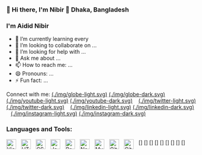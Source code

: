 ### 👋 Hi there, I'm Nibir 🌱 Dhaka, Bangladesh
### I'm Aidid Nibir
<!-- - 🔭 I’m currently working on  -->
- 🌱 I’m currently learning every
- 👯 I’m looking to collaborate on ...
- 🤔 I’m looking for help with ...
- 💬 Ask me about ...
- 📫 How to reach me: ...
- 😄 Pronouns: ...
- ⚡ Fun fact: ...

Connect with me:
[(./img/globe-light.svg)](https://codestackr.com#gh-light-mode-only)
[(./img/globe-dark.svg)](https://codestackr.com#gh-dark-mode-only)
&nbsp;&nbsp;
[(./img/youtube-light.svg)](https://youtube.com/codestackr#gh-light-mode-only)
[(./img/youtube-dark.svg)](https://youtube.com/codestackr#gh-dark-mode-only)
&nbsp;&nbsp;
[(./img/twitter-light.svg)](https://twitter.com/codestackr#gh-light-mode-only)
[(./img/twitter-dark.svg)](https://twitter.com/codestackr#gh-dark-mode-only)
&nbsp;&nbsp;
[(./img/linkedin-light.svg)](https://linkedin.com/in/codeSTACKr#gh-light-mode-only)
[(./img/linkedin-dark.svg)](https://linkedin.com/in/codeSTACKr#gh-dark-mode-only)
&nbsp;&nbsp;
[(./img/instagram-light.svg)](https://instagram.com/codeSTACKr#gh-light-mode-only)
[(./img/instagram-dark.svg)](https://instagram.com/codeSTACKr#gh-dark-mode-only)
### Languages and Tools:

[<img align="left" alt="Visual Studio Code" width="26px" src="https://cdn.jsdelivr.net/gh/devicons/devicon/icons/vscode/vscode-original.svg" style="padding-right:10px;" />]
[<img align="left" alt="HTML5" width="26px" src="https://cdn.jsdelivr.net/gh/devicons/devicon/icons/html5/html5-original.svg" style="padding-right:10px;" />]
[<img align="left" alt="CSS3" width="26px" src="https://cdn.jsdelivr.net/gh/devicons/devicon/icons/css3/css3-original.svg" style="padding-right:10px;" />]
[<img align="left" alt="JavaScript" width="26px" src="https://cdn.jsdelivr.net/gh/devicons/devicon/icons/javascript/javascript-original.svg" style="padding-right:10px;" />]
[<img align="left" alt="React" width="26px" src="https://cdn.jsdelivr.net/gh/devicons/devicon/icons/react/react-original.svg" style="padding-right:10px;" />]
[<img align="left" alt="Node.js" width="26px" src="https://cdn.jsdelivr.net/gh/devicons/devicon/icons/nodejs/nodejs-original.svg" style="padding-right:10px;" />]
[<img align="left" alt="MySQL" width="26px" src="https://cdn.jsdelivr.net/gh/devicons/devicon/icons/mysql/mysql-original.svg" style="padding-right:10px;" />]
[<img align="left" alt="Git" width="26px" src="https://cdn.jsdelivr.net/gh/devicons/devicon/icons/git/git-original.svg" style="padding-right:10px;" />]
[<img align="left" alt="GitHub" width="26px" src="https://user-images.githubusercontent.com/3369400/139447912-e0f43f33-6d9f-45f8-be46-2df5bbc91289.png" style="padding-right:10px;" />]

